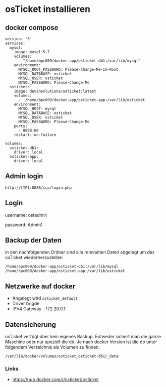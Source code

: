 # osTicket installieren

## docker compose
```
version: '3'
services:
  mysql:
    image: mysql:5.7
    volumes:
      - "/home/bpc009/docker-app/osticket-db1:/var/lib/mysql"
    environment:
      MYSQL_ROOT_PASSWORD: Please-Change-Me-Im-Root
      MYSQL_DATABASE: osticket
      MYSQL_USER: osticket
      MYSQL_PASSWORD: Please-Change-Me
  osticket:
    image: devinsolutions/osticket:latest
    volumes:
      - '/home/bpc009/docker-app/osticket-app:/var/lib/osticket'
    environment:
      MYSQL_HOST: mysql
      MYSQL_DATABASE: osticket
      MYSQL_USER: osticket
      MYSQL_PASSWORD: Please-Change-Me
    ports:
      - 8888:80
    restart: on-failure

volumes:
  osticket-db1:
    driver: local
  osticket-app:
    driver: local

```

## Admin login
```
http://[IP]:8888/scp/login.php
```

## Login

username: ostadmin

password: Admin1

## Backup der Daten
in den nachfolgenden Ordner sind alle relevanten Daten abgelegt um das osTicket wiederherzustellen
```
/home/bpc009/docker-app/osticket-db1:/var/lib/mysql
/home/bpc009/docker-app/osticket-app:/var/lib/osticket
```

## Netzwerke auf docker
+ Angelegt wird ```osticket_default```
+ Driver brigde
+ IPV4 Gateway - 172.20.0.1

## Datensicherung
osTicket verfügt über kein eigenes Backup. Entweder sichert man die ganze Maschine oder nur speziell die db.
Je nach docker Version ist die db unter folgendem Verzeichnis als Volumen zu finden.
```
/var/lib/docker/volumes/osticket_osticket-db1/_data
```


### Links

+ https://hub.docker.com/r/osticket/osticket
